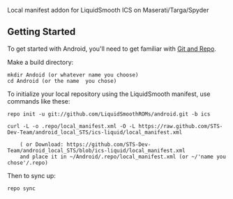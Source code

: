 Local manifest addon for LiquidSmooth ICS on Maserati/Targa/Spyder

Getting Started
---------------

To get started with Android, you'll need to get
familiar with [Git and Repo](http://source.android.com/download/using-repo).

Make a build directory:

	mkdir Andoid (or whatever name you choose)
	cd Android (or the name  you chose)
	

To initialize your local repository using the LiquidSmooth manifest, use commands like these:

    repo init -u git://github.com/LiquidSmoothROMs/android.git -b ics
    
    curl -L -o .repo/local_manifest.xml -O -L https://raw.github.com/STS-Dev-Team/android_local_STS/ics-liquid/local_manifest.xml

    	( or Download: https://github.com/STS-Dev-Team/android_local_STS/blob/ics-liquid/local_manifest.xml
		and place it in ~/Android/.repo/local_manifest.xml (or ~/'name you chose'/.repo)

Then to sync up:

    repo sync
